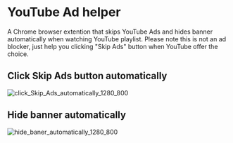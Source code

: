 # YouTube Ad helper

A Chrome browser extention that skips YouTube Ads and hides banner automatically when watching YouTube playlist. Please note this is not an ad blocker, just help you clicking "Skip Ads" button when YouTube offer the choice.

## Click Skip Ads button automatically
![click_Skip_Ads_automatically_1280_800](https://user-images.githubusercontent.com/975575/146677412-0ae70bde-9065-48bf-b147-e7aa34259c25.png)


## Hide banner automatically
![hide_baner_automatically_1280_800](https://user-images.githubusercontent.com/975575/146677418-35164a41-c8de-4da9-974f-50af3d7d60d6.png)